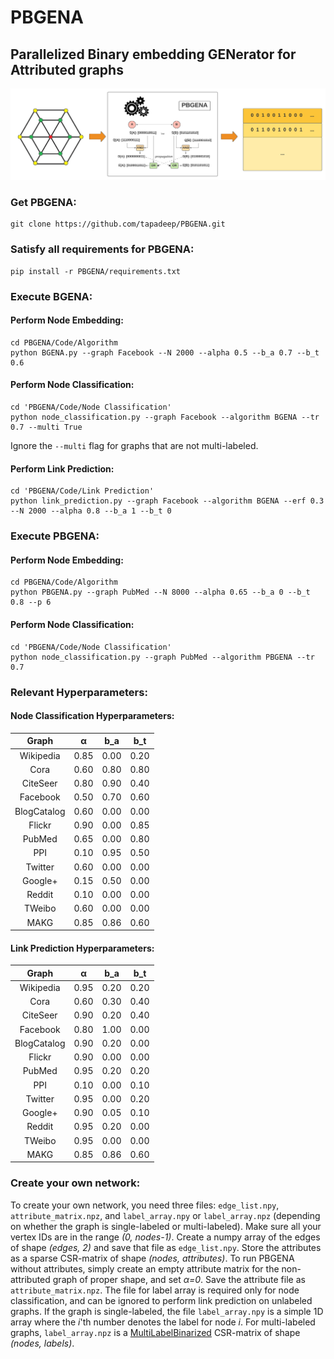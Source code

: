 # PBGENA
## Parallelized Binary embedding GENerator for Attributed graphs

![PBGENA Snapshot](https://github.com/tapadeep/PBGENA/blob/main/Examples/PBGENA.png)

### Get PBGENA:
```
git clone https://github.com/tapadeep/PBGENA.git
```

### Satisfy all requirements for PBGENA:
```
pip install -r PBGENA/requirements.txt
```

### Execute BGENA:

#### Perform Node Embedding:
```
cd PBGENA/Code/Algorithm
python BGENA.py --graph Facebook --N 2000 --alpha 0.5 --b_a 0.7 --b_t 0.6
```

#### Perform Node Classification:
```
cd 'PBGENA/Code/Node Classification'
python node_classification.py --graph Facebook --algorithm BGENA --tr 0.7 --multi True
```
Ignore the ```--multi``` flag for graphs that are not multi-labeled.


#### Perform Link Prediction:
```
cd 'PBGENA/Code/Link Prediction'
python link_prediction.py --graph Facebook --algorithm BGENA --erf 0.3 --N 2000 --alpha 0.8 --b_a 1 --b_t 0
```

### Execute PBGENA:

#### Perform Node Embedding:
```
cd PBGENA/Code/Algorithm
python PBGENA.py --graph PubMed --N 8000 --alpha 0.65 --b_a 0 --b_t 0.8 --p 6
```

#### Perform Node Classification:
```
cd 'PBGENA/Code/Node Classification'
python node_classification.py --graph PubMed --algorithm PBGENA --tr 0.7
```

### Relevant Hyperparameters:

#### Node Classification Hyperparameters:
Graph | α | b_a | b_t |
:---: | :---: | :---: | :---: |
Wikipedia | 0.85 | 0.00 | 0.20 |
Cora | 0.60 | 0.80 | 0.80 |
CiteSeer | 0.80 | 0.90 | 0.40 |
Facebook | 0.50 | 0.70 | 0.60 |
BlogCatalog | 0.60 | 0.00 | 0.00 |
Flickr | 0.90 | 0.00 | 0.85 |
PubMed | 0.65 | 0.00 | 0.80 |
PPI | 0.10 | 0.95 | 0.50 |
Twitter | 0.60 | 0.00 | 0.00 |
Google+ | 0.15 | 0.50 | 0.00 |
Reddit | 0.10 | 0.00 | 0.00 |
TWeibo | 0.60 | 0.00 | 0.00 |
MAKG | 0.85 | 0.86 | 0.60 |

#### Link Prediction Hyperparameters:
Graph | α | b_a | b_t |
:---: | :---: | :---: | :---: |
Wikipedia | 0.95 | 0.20 | 0.20 |
Cora | 0.60 | 0.30 | 0.40 |
CiteSeer | 0.90 | 0.20 | 0.40 |
Facebook | 0.80 | 1.00 | 0.00 |
BlogCatalog | 0.90 | 0.20 | 0.00 |
Flickr | 0.90 | 0.00 | 0.00 |
PubMed | 0.95 | 0.20 | 0.20 |
PPI | 0.10 | 0.00 | 0.10 |
Twitter | 0.95 | 0.00 | 0.20 |
Google+ | 0.90 | 0.05 | 0.10 |
Reddit | 0.95 | 0.20 | 0.00 |
TWeibo | 0.95 | 0.00 | 0.00 |
MAKG | 0.85 | 0.86 | 0.60 |

### Create your own network:
To create your own network, you need three files: ```edge_list.npy```, ```attribute_matrix.npz```, and ```label_array.npy``` or ```label_array.npz``` (depending on whether the graph is single-labeled or multi-labeled). Make sure all your vertex IDs are in the range _(0, nodes-1)_. Create a numpy array of the edges of shape _(edges, 2)_ and save that file as ```edge_list.npy```. Store the attributes as a sparse CSR-matrix of shape _(nodes, attributes)_. To run PBGENA without attributes, simply create an empty attribute matrix for the non-attributed graph of proper shape, and set _α=0_. Save the attribute file as ```attribute_matrix.npz```. The file for label array is required only for node classification, and can be ignored to perform link prediction on unlabeled graphs. If the graph is single-labeled, the file ```label_array.npy``` is a simple 1D array where the _i_'th number denotes the label for node _i_. For multi-labeled graphs, ```label_array.npz``` is a [MultiLabelBinarized](https://scikit-learn.org/stable/modules/generated/sklearn.preprocessing.MultiLabelBinarizer.html) CSR-matrix of shape _(nodes, labels)_.
